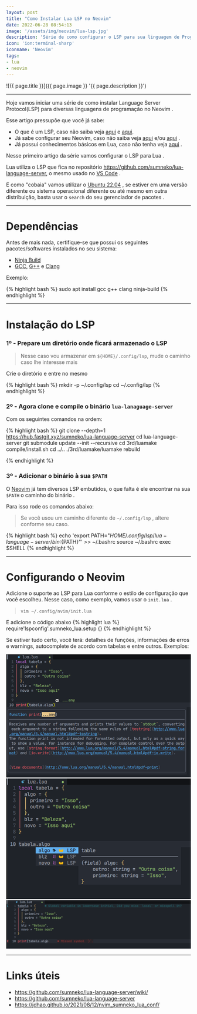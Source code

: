 ```yaml
---
layout: post
title: "Como Instalar Lua LSP no Neovim"
date: 2022-06-28 08:54:13
image: '/assets/img/neovim/lua-lsp.jpg'
description: 'Série de como configurar o LSP para sua linguagem de Programação no Neovim'
icon: 'ion:terminal-sharp'
iconname: 'Neovim'
tags:
- lua
- neovim
---
```


![{{ page.title }}]({{ page.image }} '{{ page.description }}')

---

Hoje vamos iniciar uma série de como instalar Language Server Protocol(LSP) para diversas linguagens de programação no Neovim .

Esse artigo pressupõe que você já sabe:
- O que é um LSP, caso não saiba veja [aqui](https://terminalroot.com.br/2021/11/lsp-autocomplete-e-machine-learning-neovim-com-lua.html) e [aqui](https://en.wikipedia.org/wiki/Language_Server_Protocol).
- Já sabe configurar seu Neovim, caso não saiba veja [aqui](https://terminalroot.com.br/vim) e/ou [aqui](https://terminalroot.com.br/2021/11/tudo-sobre-neovim-com-lua-como-customizar-do-zero.html) .
- Já possui conhecimentos básicos em Lua, caso não tenha veja [aqui](https://terminalroot.com.br/lua) .

Nesse primeiro artigo da série vamos configurar o LSP para Lua .

Lua utiliza o LSP que fica no repositório <https://github.com/sumneko/lua-language-server>, o mesmo usado no [VS Code](https://terminalroot.com.br/tags#vscode) .

E como "cobaia" vamos utilizar o [Ubuntu 22.04](https://terminalroot.com.br/tags#ubuntu) , se estiver em uma versão diferente ou sistema operacional diferente ou até mesmo em outra distribuição, basta usar o `search` do seu gerenciador de pacotes .

---

# Dependências
Antes de mais nada, certifique-se que possui os seguintes pacotes/softwares instalados no seu sistema:
+ [Ninja Build](https://terminalroot.com.br/tags#ninja)
+ [GCC](https://terminalroot.com.br/tags#gcc), [G++](https://terminalroot.com.br/tags#g++) e [Clang](https://terminalroot.com.br/tags#clang)

Exemplo:

{% highlight bash %}
sudo apt install gcc g++ clang ninja-build
{% endhighlight %}

---

# Instalação do LSP

### 1º - Prepare um diretório onde ficará armazenado o LSP
> Nesse caso vou armazenar em `${HOME}/.config/lsp`, mude o caminho caso lhe interesse mais

Crie o diretório e entre no mesmo

{% highlight bash %}
mkdir -p ~/.config/lsp
cd ~/.config/lsp
{% endhighlight %}

### 2º - Agora clone e compile o binário `lua-lanaguage-server` 
Com os seguintes comandos na ordem:

{% highlight bash %}
git clone --depth=1 https://hub.fastgit.xyz/sumneko/lua-language-server
cd lua-language-server
git submodule update --init --recursive
cd 3rd/luamake
compile/install.sh
cd ../..
./3rd/luamake/luamake rebuild

{% endhighlight %}

### 3º - Adicionar o binário à sua `$PATH`
O [Neovim](https://terminalroot.com.br/tags#neovim) já tem diversos LSP embutidos, o que falta é ele encontrar na sua `$PATH` o caminho do binário .

Para isso rode os comandos abaixo:
> Se você usou um caminho diferente de `~/.config/lsp` , altere conforme seu caso.

{% highlight bash %}
echo 'export PATH="${HOME}/.config/lsp/lua-language-server/bin:${PATH}"' >> ~/.bashrc
source ~/.bashrc
exec $SHELL
{% endhighlight %}

---

# Configurando o Neovim
Adicione o suporte ao LSP para Lua conforme o estilo de configuração que você escolheu. Nesse caso, como exemplo, vamos usar o `init.lua` .

> `vim ~/.config/nvim/init.lua`

E adicione o código abaixo
{% highlight lua %}
require'lspconfig'.sumneko_lua.setup {}
{% endhighlight %}

Se estiver tudo certo, você terá: detalhes de funções, informações de erros e warnings, autocomplete de acordo com tabelas e entre outros. Exemplos:

![print LSP Lua](/assets/img/neovim/print-lua.png)
![Autocomplete table LSP Lua](/assets/img/neovim/table-autocomp.png)
![warnings and erros LSP Lua](/assets/img/neovim/warns-erros-lua-lsp.png) 

---

# Links úteis
+ <https://github.com/sumneko/lua-language-server/wiki/>
+ <https://github.com/sumneko/lua-language-server>
+ <https://jdhao.github.io/2021/08/12/nvim_sumneko_lua_conf/>



